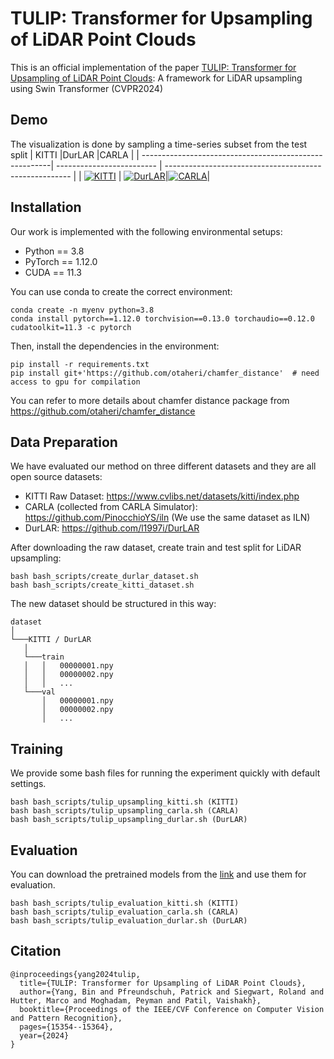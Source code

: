 # TULIP: Transformer for Upsampling of LiDAR Point Clouds
This is an official implementation of the paper [TULIP: Transformer for Upsampling of LiDAR Point Clouds](https://arxiv.org/abs/2312.06733): A framework for LiDAR upsampling using Swin Transformer (CVPR2024)
## Demo
The visualization is done by sampling a time-series subset from the test split
| KITTI                     |DurLAR                                                  |CARLA               |
| -------------------------------------------------------| ------------------------- | ------------------------------------------------------ |
| [![KITTI](http://img.youtube.com/vi/652crBsy6K4/0.jpg)](https://youtu.be/652crBsy6K4) | [![DurLAR](http://img.youtube.com/vi/c0fOlVC-I5Y/0.jpg)](https://youtu.be/c0fOlVC-I5Y)|[![CARLA](http://img.youtube.com/vi/gQ3jd9Z80vo/0.jpg)](https://youtu.be/gQ3jd9Z80vo)|

## Installation
Our work is implemented with the following environmental setups:
* Python == 3.8
* PyTorch == 1.12.0
* CUDA == 11.3

You can use conda to create the correct environment:
```
conda create -n myenv python=3.8
conda install pytorch==1.12.0 torchvision==0.13.0 torchaudio==0.12.0 cudatoolkit=11.3 -c pytorch
```

Then, install the dependencies in the environment:
```
pip install -r requirements.txt
pip install git+'https://github.com/otaheri/chamfer_distance'  # need access to gpu for compilation
```
You can refer to more details about chamfer distance package from https://github.com/otaheri/chamfer_distance

## Data Preparation
We have evaluated our method on three different datasets and they are all open source datasets:
* KITTI Raw Dataset: https://www.cvlibs.net/datasets/kitti/index.php 
* CARLA (collected from CARLA Simulator): https://github.com/PinocchioYS/iln (We use the same dataset as ILN)
* DurLAR: https://github.com/l1997i/DurLAR

After downloading the raw dataset, create train and test split for LiDAR upsampling:
```
bash bash_scripts/create_durlar_dataset.sh
bash bash_scripts/create_kitti_dataset.sh
```
The new dataset should be structured in this way:
```
dataset
│
└───KITTI / DurLAR
   │
   └───train
   │   │   00000001.npy
   │   │   00000002.npy
   │   │   ...
   └───val
       │   00000001.npy
       │   00000002.npy
       │   ...
```

## Training
We provide some bash files for running the experiment quickly with default settings. 
```
bash bash_scripts/tulip_upsampling_kitti.sh (KITTI)
bash bash_scripts/tulip_upsampling_carla.sh (CARLA)
bash bash_scripts/tulip_upsampling_durlar.sh (DurLAR)
```

## Evaluation
You can download the pretrained models from the [link](https://drive.google.com/file/d/15Ty7sKOrFHhB94vLBJOKasXaz1_DCa8o/view?usp=drive_link) and use them for evaluation.
```
bash bash_scripts/tulip_evaluation_kitti.sh (KITTI)
bash bash_scripts/tulip_evaluation_carla.sh (CARLA)
bash bash_scripts/tulip_evaluation_durlar.sh (DurLAR)
```

## Citation
```
@inproceedings{yang2024tulip,
  title={TULIP: Transformer for Upsampling of LiDAR Point Clouds},
  author={Yang, Bin and Pfreundschuh, Patrick and Siegwart, Roland and Hutter, Marco and Moghadam, Peyman and Patil, Vaishakh},
  booktitle={Proceedings of the IEEE/CVF Conference on Computer Vision and Pattern Recognition},
  pages={15354--15364},
  year={2024}
}
```
